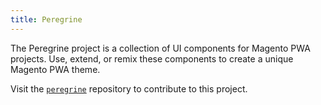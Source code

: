 ```yaml
---
title: Peregrine
---
```


The Peregrine project is a collection of UI components for Magento PWA projects.
Use, extend, or remix these components to create a unique Magento PWA theme.

Visit the [`peregrine`] repository to contribute to this project.

[`peregrine`]: https://github.com/magento-research/peregrine